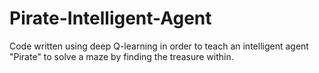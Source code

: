 # Pirate-Intelligent-Agent
Code written using deep Q-learning in order to teach an intelligent agent "Pirate" to solve a maze by finding the treasure within.
